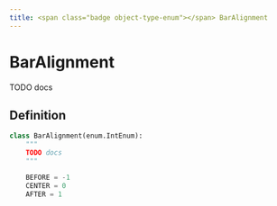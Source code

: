 ```yaml
---
title: <span class="badge object-type-enum"></span> BarAlignment
---
```

# <span class="badge object-type-enum"></span> BarAlignment

TODO docs

## Definition

```python
class BarAlignment(enum.IntEnum):
    """
    TODO docs
    """

    BEFORE = -1
    CENTER = 0
    AFTER = 1
```
